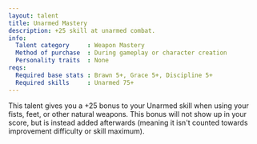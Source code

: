 ```yaml
---
layout: talent
title: Unarmed Mastery
description: +25 skill at unarmed combat.
info:
  Talent category     : Weapon Mastery
  Method of purchase  : During gameplay or character creation
  Personality traits  : None
reqs:
  Required base stats : Brawn 5+, Grace 5+, Discipline 5+
  Required skills     : Unarmed 75+
---
```


This talent gives you a +25 bonus to your Unarmed skill when using your fists, feet, or other natural weapons. This bonus will not show up in your score, but is instead added afterwards (meaning it isn't counted towards improvement difficulty or skill maximum).